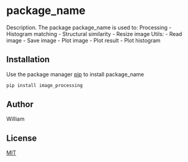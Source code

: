 # package_name

Description. 
The package package_name is used to:
	Processing
		- Histogram matching
		- Structural similarity
		- Resize image
	Utils:
		- Read image
		- Save image
		- Plot image
		- Plot result
		- Plot histogram

## Installation

Use the package manager [pip](https://pip.pypa.io/en/stable/) to install package_name

```bash
pip install image_processing
```

## Author
William

## License
[MIT](https://choosealicense.com/licenses/mit/)